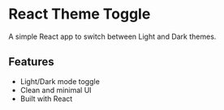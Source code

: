 # React Theme Toggle

A simple React app to switch between Light and Dark themes.

## Features

- Light/Dark mode toggle
- Clean and minimal UI
- Built with React